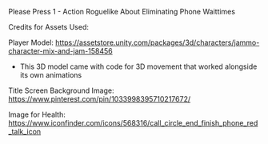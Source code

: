 Please Press 1 - Action Roguelike About Eliminating Phone Waittimes







Credits for Assets Used:

Player Model: https://assetstore.unity.com/packages/3d/characters/jammo-character-mix-and-jam-158456
  - This 3D model came with code for 3D movement that worked alongside its own animations

Title Screen Background Image: https://www.pinterest.com/pin/1033998395710217672/

Image for Health: https://www.iconfinder.com/icons/568316/call_circle_end_finish_phone_red_talk_icon

